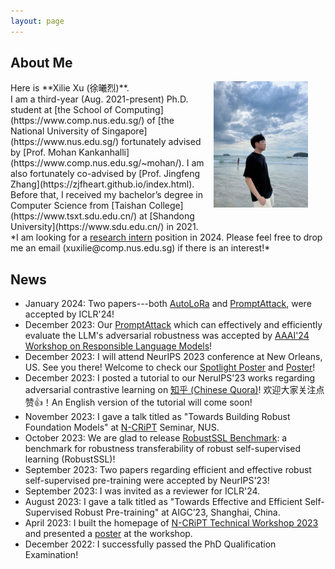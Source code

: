 ```yaml
---
layout: page
---
```


## About Me
<!-- <img src="/images/me3.jpg" class='floatpic'> -->
<img src="/images/me3.jpg" style="float:right; margin-left:1em; margin-right:2em; margin-bottom:1em; width:30%; height: 60%;">
Here is **Xilie Xu (徐曦烈)**. <br/>
I am a third-year (Aug. 2021-present) Ph.D. student at [the School of Computing](https://www.comp.nus.edu.sg/) of [the National University of Singapore](https://www.nus.edu.sg/) fortunately advised by [Prof. Mohan Kankanhalli](https://www.comp.nus.edu.sg/~mohan/). I am also fortunately co-advised by [Prof. Jingfeng Zhang](https://zjfheart.github.io/index.html). Before that, I received my bachelor’s degree in Computer Science from [Taishan College](https://www.tsxt.sdu.edu.cn/) at [Shandong University](https://www.sdu.edu.cn/) in 2021.

<br/>
*I am looking for a <u>research intern</u> position in 2024. Please feel free to drop me an email (xuxilie@comp.nus.edu.sg) if there is an interest!*​​​​

## News
- January 2024: Two papers---both [AutoLoRa](https://arxiv.org/abs/2310.01818) and [PromptAttack](https://godxuxilie.github.io/project_page/prompt_attack), were accepted by ICLR'24! 
- December 2023: Our [PromptAttack](https://godxuxilie.github.io/project_page/prompt_attack) which can effectively and efficiently evaluate the LLM's adversarial robustness was accepted by [AAAI'24 Workshop on Responsible Language Models](https://sites.google.com/vectorinstitute.ai/relm2024/home)!
- December 2023: I will attend NeurIPS 2023 conference at New Orleans, US. See you there! Welcome to check our [Spotlight Poster](https://nips.cc/virtual/2023/poster/70886) and [Poster](https://nips.cc/virtual/2023/poster/69867)!
- December 2023: I posted a tutorial to our NeruIPS'23 works regarding adversarial contrastive learning on [知乎 (Chinese Quora)](https://zhuanlan.zhihu.com/p/669541942)! 欢迎大家关注点赞👍！An English version of the tutorial will come soon!
- November 2023: I gave a talk titled as "Towards Building Robust Foundation Models" at [N-CRiPT](https://ncript.comp.nus.edu.sg/) Seminar, NUS. 
- October 2023: We are glad to release [RobustSSL Benchmark](https://robustssl.github.io): a benchmark for robustness transferability of robust self-supervised learning (RobustSSL)!
- September 2023: Two papers regarding efficient and effective robust self-supervised pre-training were accepted by NeurIPS'23!
- September 2023: I was invited as a reviewer for ICLR'24.
- August 2023: I gave a talk titled as "Towards Effective and Efficient Self-Supervised Robust Pre-training" at AIGC’23, Shanghai, China.
- April 2023: I built the homepage of [N-CRiPT Technical Workshop 2023](https://ncript.comp.nus.edu.sg/site/ncript-workshop-2023/) and presented a [poster](/file/poster/NCRiPT_workshop_poster_Xu_Xilie.pdf) at the workshop.
- December 2022: I successfully passed the PhD Qualification Examination!



